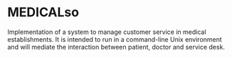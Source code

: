 # MEDICALso
Implementation of a system to manage customer service in medical establishments. It is intended to run in a command-line Unix environment and will mediate the interaction between patient, doctor and service desk.
